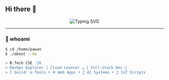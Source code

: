 ## Hi there 👋

<!-- Header Typing SVG -->
<p align="center">
  <img src="https://readme-typing-svg.herokuapp.com?font=Fira+Code&size=28&duration=3000&pause=1000&color=FCE38A&center=true&vCenter=true&multiline=true&width=800&height=100&lines=Hi+%F0%9F%91%8B%2C+I'm+Pawan+Garia;Crafting+Code+%26+Ideas+Since+20XX" alt="Typing SVG" />
</p>

---

### 🧠 whoami

```bash
$ cd /home/pawan
$ ./about --me

> B.Tech CSE '26
> DevOps Explorer | Cloud Learner ☁️ | Full-Stack Dev 🚀
> I build: ⚙️ Tools • 🌐 Web Apps • 🤖 AI Systems • 📡 IoT Scripts
